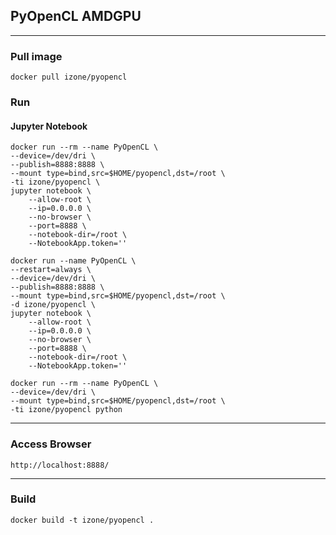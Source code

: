 ## PyOpenCL AMDGPU
-----

### Pull image
```
docker pull izone/pyopencl
```
### Run
#### Jupyter Notebook
```
docker run --rm --name PyOpenCL \
--device=/dev/dri \
--publish=8888:8888 \
--mount type=bind,src=$HOME/pyopencl,dst=/root \
-ti izone/pyopencl \
jupyter notebook \
	--allow-root \
	--ip=0.0.0.0 \
	--no-browser \
	--port=8888 \
	--notebook-dir=/root \
	--NotebookApp.token=''
```
```
docker run --name PyOpenCL \
--restart=always \
--device=/dev/dri \
--publish=8888:8888 \
--mount type=bind,src=$HOME/pyopencl,dst=/root \
-d izone/pyopencl \
jupyter notebook \
	--allow-root \
	--ip=0.0.0.0 \
	--no-browser \
	--port=8888 \
	--notebook-dir=/root \
	--NotebookApp.token=''
```
```
docker run --rm --name PyOpenCL \
--device=/dev/dri \
--mount type=bind,src=$HOME/pyopencl,dst=/root \
-ti izone/pyopencl python
```

-----
### Access Browser
```
http://localhost:8888/
```

-----
### Build
```
docker build -t izone/pyopencl .
```
